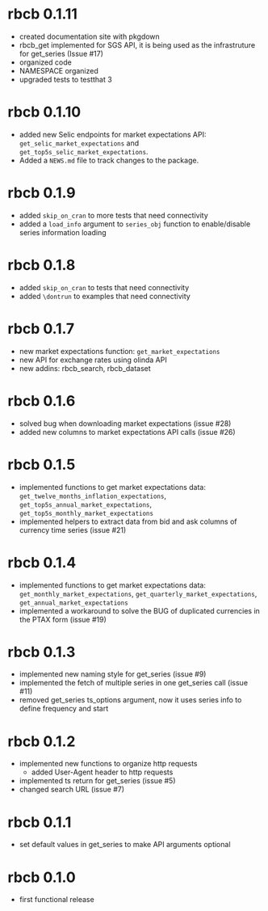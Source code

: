 # rbcb 0.1.11

* created documentation site with pkgdown
* rbcb_get implemented for SGS API, it is being used as the infrastruture for get_series (Issue #17)
* organized code
* NAMESPACE organized
* upgraded tests to testthat 3

# rbcb 0.1.10

* added new Selic endpoints for market expectations API:
  `get_selic_market_expectations` and `get_top5s_selic_market_expectations`.
* Added a `NEWS.md` file to track changes to the package.

# rbcb 0.1.9

* added `skip_on_cran` to more tests that need connectivity
* added a `load_info` argument to `series_obj` function to enable/disable
  series information loading

# rbcb 0.1.8

* added `skip_on_cran` to tests that need connectivity
* added `\dontrun` to examples that need connectivity

# rbcb 0.1.7

* new market expectations function: `get_market_expectations`
* new API for exchange rates using olinda API
* new addins: rbcb_search, rbcb_dataset

# rbcb 0.1.6

* solved bug when downloading market expectations (issue #28)
* added new columns to market expectations API calls (issue #26)

# rbcb 0.1.5

* implemented functions to get market expectations data: `get_twelve_months_inflation_expectations`,
  `get_top5s_annual_market_expectations`, `get_top5s_monthly_market_expectations`
* implemented helpers to extract data from bid and ask columns of currency time series (issue #21)

# rbcb 0.1.4

* implemented functions to get market expectations data: `get_monthly_market_expectations`,
  `get_quarterly_market_expectations`, `get_annual_market_expectations`
* implemented a workaround to solve the BUG of duplicated currencies in the PTAX form (issue #19)

# rbcb 0.1.3

* implemented new naming style for get_series (issue #9)
* implemented the fetch of multiple series in one get_series call (issue #11)
* removed get_series ts_options argument, now it uses series info to define frequency and start

# rbcb 0.1.2

* implemented new functions to organize http requests
  * added User-Agent header to http requests
* implemented ts return for get_series (issue #5)
* changed search URL (issue #7)

# rbcb 0.1.1

* set default values in get_series to make API arguments optional

# rbcb 0.1.0

* first functional release

